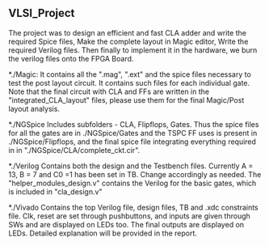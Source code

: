 ## VLSI_Project

The project was to design an efficient and fast CLA adder and write the required Spice files, Make the complete layout in Magic editor, Write the required Verilog files.
Then finally to implement it in the hardware, we burn the verilog files onto the FPGA Board.

\*./Magic: It contains all the ".mag", ".ext" and the spice files
necessary to test the post layout circuit. It contains such files for
each individual gate. Note that the final circuit with CLA and FFs are
written in the "integrated_CLA_layout" files, please use them for the
final Magic/Post layout analysis.

\*./NGSpice Includes subfolders - CLA, Flipflops, Gates. Thus the spice
files for all the gates are in ./NGSpice/Gates and the TSPC FF uses is
present in ./NGSpice/Flipflops, and the final spice file integrating
everything required in in "./NGSpice/CLA/complete_ckt.cir".

\*./Verilog Contains both the design and the Testbench files. Currently
A = 13, B = 7 and C0 =1 has been set in TB. Change accordingly as
needed. The "helper_modules_design.v" contains the Verilog for the basic
gates, which is included in "cla_design.v"

\*./Vivado Contains the top Verilog file, design files, TB and .xdc
constraints file. Clk, reset are set through pushbuttons, and inputs are
given through SWs and are displayed on LEDs too. The final outputs are
displayed on LEDs. Detailed explanation will be provided in the report.
